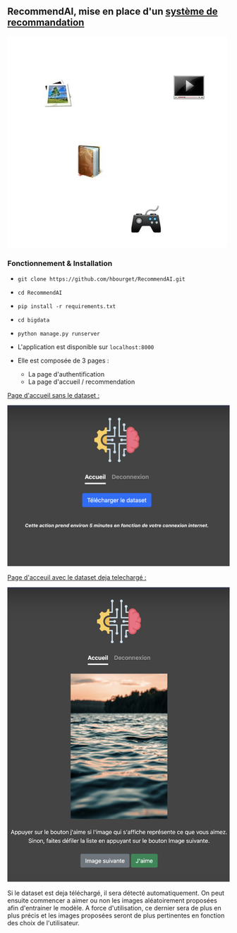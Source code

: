 ## RecommendAI, mise en place d'un [système de recommandation](https://en.wikipedia.org/wiki/Recommender_system)

![Interface graphique 1](docs/Collaborative_filtering.gif)

### Fonctionnement & Installation

- `git clone https://github.com/hbourget/RecommendAI.git`
- `cd RecommendAI`
- `pip install -r requirements.txt`
- `cd bigdata`
- `python manage.py runserver`



- L'application est disponible sur `localhost:8000`
- Elle est composée de 3 pages :
  - La page d'authentification
  - La page d'accueil / recommendation

<u>Page d'accueil sans le dataset :</u>
<div style="weight:50%">

![Interface graphique 1](docs/interface1.png)
</div>

<u>Page d'acceuil avec le dataset deja telechargé :</u>
<div style="weight:50%">

![Interface graphique 2](docs/interface2.png)
</div>

Si le dataset est deja téléchargé, il sera détecté automatiquement. On peut ensuite commencer a aimer ou non les images aléatoirement proposées afin d'entrainer le modèle. A force d'utilisation, ce dernier sera de plus en plus précis et les images proposées seront de plus pertinentes en fonction des choix de l'utilisateur.
